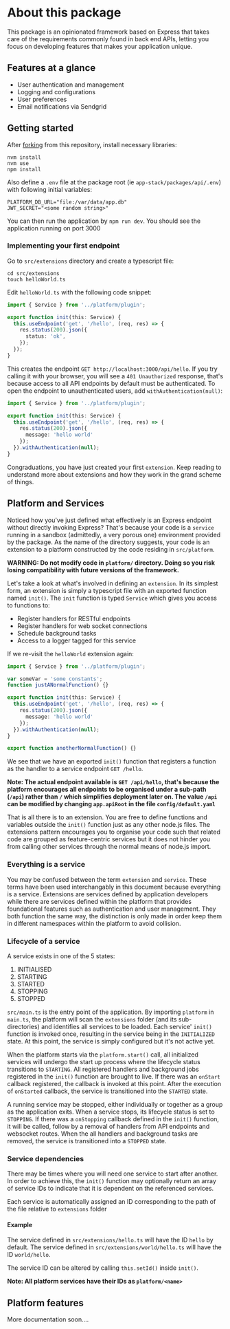 # About this package
This package is an opinionated framework based on Express that takes care of the requirements commonly 
found in back end APIs, letting you focus on developing features that makes your application unique.

## Features at a glance
* User authentication and management
* Logging and configurations
* User preferences
* Email notifications via Sendgrid

## Getting started
After [forking](https://docs.github.com/en/pull-requests/collaborating-with-pull-requests/working-with-forks/fork-a-repo) from this repository, install necessary libraries:
```shell
nvm install
nvm use
npm install
```
Also define a `.env` file at the package root (ie `app-stack/packages/api/.env`) with following initial variables:
```shell
PLATFORM_DB_URL="file:/var/data/app.db"
JWT_SECRET="<some random string>"
```

You can then run the application by `npm run dev`. You should see the application running on port 3000

### Implementing your first endpoint
Go to `src/extensions` directory and create a typescript file:
``` shell
cd src/extensions
touch helloWorld.ts
```
Edit `helloWorld.ts` with the following code snippet:

```typescript
import { Service } from '../platform/plugin';

export function init(this: Service) {
  this.useEndpoint('get', '/hello', (req, res) => {
    res.status(200).json({
      status: 'ok',
    });
  });
}
```
This creates the endpoint `GET http://localhost:3000/api/hello`. If you try calling it with your
browser, you will see a `401 Unauthorized` response, that's because access to all API endpoints by 
default must be authenticated. To open the endpoint to unauthenticated users, add `withAuthentication(null)`:
```typescript
import { Service } from '../platform/plugin';

export function init(this: Service) {
  this.useEndpoint('get', '/hello', (req, res) => {
    res.status(200).json({
      message: 'hello world'
    });
  }).withAuthentication(null);
}
```
Congraduations, you have just created your first `extension`. Keep reading to understand more about extensions and
how they work in the grand scheme of things.

## Platform and Services
Noticed how you've just defined what effectively is an Express endpoint without directly invoking Express? That's because
your code is a `service` running in a sandbox (admittedly, a very porous one) environment provided by the package. As the name of the directory suggests,
your code is an extension to a platform constructed by the code residing in `src/platform`.

**WARNING: Do not modify code in `platform/` directory. Doing so you risk losing compatibility with future versions of the
framework.**

Let's take a look at what's involved in defining an `extension`. In its simplest form, an extension is simply a 
typescript file with an exported function named `init()`. The `init` function is typed `Service` which gives you access
to functions to:
* Register handlers for RESTful endpoints
* Register handlers for web socket connections
* Schedule background tasks
* Access to a logger tagged for this service

If we re-visit the `helloWorld` extension again:
```typescript
import { Service } from '../platform/plugin';

var someVar = 'some constants';
function justANormalFunction() {}

export function init(this: Service) {
  this.useEndpoint('get', '/hello', (req, res) => {
    res.status(200).json({
      message: 'hello world'
    });
  }).withAuthentication(null);
}

export function anotherNormalFunction() {}
```
We see that we have an exported `init()` function that registers a function as the handler to a service
endpoint `GET /hello`. 

**Note: The actual endpoint available is `GET /api/hello`, that's because the platform 
encourages all endpoints to be organised under a sub-path (`/api`) rather than `/` which simplifies deployment later on.
The value `/api` can be modified by changing `app.apiRoot` in the file `config/default.yaml`**

That is all there is to an extension. You are free to define functions and variables outside the `init()` function just 
as any other node.js files. The extensions pattern encourages you to organise your code such that related code are grouped
as feature-centric services  but it does not hinder you from calling other services through the normal means of node.js import.

### Everything is a service
You may be confused between the term `extension` and `service`. These terms have been used interchangably in this document
because everything is a service. Extensions are services defined by application developers while there are services defined
within the platform that provides foundational features such as authentication and user management. They both function the
same way, the distinction is only made in order keep them in different namespaces within the platform to avoid collision.

### Lifecycle of a service
A service exists in one of the 5 states:
1. INITIALISED
2. STARTING
3. STARTED
4. STOPPING
5. STOPPED

`src/main.ts` is the entry point of the application. By importing `platform` in `main.ts`, the platform will scan the 
`extensions` folder (and its sub-directories) and identifies all services to be loaded. Each service' `init()` function is
invoked once, resulting in the service being in the `INITIALIZED` state. At this point, the service is simply configured 
but it's not active yet.

When the platform starts via the `platform.start()` call, all initialized services will undergo the start up process where
the lifecycle status transitions to `STARTING`. All registered handlers and background jobs registered in the `init()` 
function are brought to live. If there was an `onStart` callback registered, the callback is invoked at this point. After
the execution of `onStarted` callback, the service is transitioned into the `STARTED` state.
 
A running service may be stopped, either individually or together as a group as the application exits. When a service stops,
its lifecycle status is set to `STOPPING`. If there was a `onStopping` callback defined in the `init()` function, it will be called,
follow by a removal of handlers from API endpoints and websocket routes. When the all handlers and background tasks are removed, 
the service is transitioned into a `STOPPED` state.

### Service dependencies
There may be times where you will need one service to start after another. In order to achieve this, the `init()` function
may optionally return an array of service IDs to indicate that it is dependent on the referenced services. 

Each service is automatically assigned an ID corresponding to the path of the file relative to `extensions` folder

#### Example
The service defined in `src/extensions/hello.ts` will have the ID `hello` by default. 
The service defined in `src/extensions/world/hello.ts` will have the ID `world/hello`.

The service ID can be altered by calling `this.setId()` inside `init()`.

**Note: All platform services have their IDs as `platform/<name>`**

## Platform features
More documentation soon....